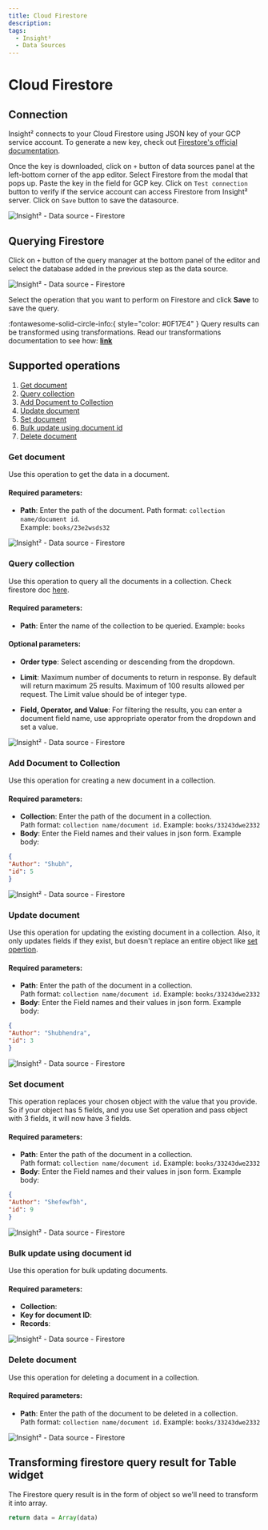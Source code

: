 ```yaml
---
title: Cloud Firestore
description: 
tags:
  - Insight²
  - Data Sources
---
```


# Cloud Firestore

## Connection
Insight² connects to your Cloud Firestore using JSON key of your GCP service account.
To generate a new key, check out [Firestore's official documentation](https://cloud.google.com/iam/docs/creating-managing-service-account-keys#iam-service-account-keys-create-console).

Once the key is downloaded, click on `+` button of data sources panel at the left-bottom corner of the app editor. Select Firestore from the modal that pops up. Paste the key in the field for GCP key. Click on `Test connection` button to verify if the service account can access Firestore from Insight² server. Click on `Save` button to save the datasource.



![Insight² - Data source - Firestore](/_images/insight2/datasource-reference/firestore/add-ds-firestore.gif)



## Querying Firestore

Click on `+` button of the query manager at the bottom panel of the editor and select the database added in the previous step as the data source.



![Insight² - Data source - Firestore](/_images/insight2/datasource-reference/firestore/firestore-query.png)



Select the operation that you want to perform on Firestore and click **Save** to save the query.

:fontawesome-solid-circle-info:{ style="color: #0F17E4" }
Query results can be transformed using transformations. Read our transformations documentation to see how: **[link](/insight2/tutorial/transformations/)**


## Supported operations
1. [Get document](#get-document)
2. [Query collection](#query-collection)
3. [Add Document to Collection](#add-document-to-collection)
4. [Update document](#update-document)
5. [Set document](#set-document)
6. [Bulk update using document id](#bulk-update-using-document-id)
7. [Delete document](#delete-document)

### Get document

Use this operation to get the data in a document.

#### Required parameters:

- **Path**: Enter the path of the document. Path format: `collection name/document id`.<br>
Example: `books/23e2wsds32`



![Insight² - Data source - Firestore](/_images/insight2/datasource-reference/firestore/get.png)



### Query collection

Use this operation to query all the documents in a collection. Check firestore doc [here](https://firebase.google.com/docs/reference/js/v8/firebase.database.Query).

#### Required parameters:

- **Path**: Enter the name of the collection to be queried. Example: `books`

#### Optional parameters:

- **Order type**: Select ascending or descending from the dropdown.

- **Limit**: Maximum number of documents to return in response. By default will return maximum 25 results. Maximum of 100 results allowed per request. The Limit value should be of integer type.

- **Field, Operator, and Value**: For filtering the results, you can enter a document field name, use appropriate operator from the dropdown and set a value.



![Insight² - Data source - Firestore](/_images/insight2/datasource-reference/firestore/query-collection.png)



### Add Document to Collection

Use this operation for creating a new document in a collection.

#### Required parameters:

- **Collection**: Enter the path of the document in a collection.<br> Path format: `collection name/document id`. Example: `books/33243dwe2332`
- **Body**: Enter the Field names and their values in json form. Example body:
```json
{
"Author": "Shubh",
"id": 5
}
```



![Insight² - Data source - Firestore](/_images/insight2/datasource-reference/firestore/add-document.png)



### Update document

Use this operation for updating the existing document in a collection. Also, it only updates fields if they exist, but doesn't replace an entire object like [set opertion](#set-document).

#### Required parameters:

- **Path**: Enter the path of the document in a collection.<br> Path format: `collection name/document id`. Example: `books/33243dwe2332`
- **Body**: Enter the Field names and their values in json form. Example body:
```json
{
"Author": "Shubhendra",
"id": 3
}
```



![Insight² - Data source - Firestore](/_images/insight2/datasource-reference/firestore/update.png)



### Set document

This operation replaces your chosen object with the value that you provide. So if your object has 5 fields, and you use Set operation and pass object with 3 fields, it will now have 3 fields.

#### Required parameters:

- **Path**: Enter the path of the document in a collection.<br> Path format: `collection name/document id`. Example: `books/33243dwe2332`
- **Body**: Enter the Field names and their values in json form. Example body:
```json
{
"Author": "Shefewfbh",
"id": 9
}
```



![Insight² - Data source - Firestore](/_images/insight2/datasource-reference/firestore/set.png)



### Bulk update using document id

Use this operation for bulk updating documents.

#### Required parameters:

- **Collection**:
- **Key for document ID**:
- **Records**:




![Insight² - Data source - Firestore](/_images/insight2/datasource-reference/firestore/bulk.png)



### Delete document

Use this operation for deleting a document in a collection.

#### Required parameters:

- **Path**: Enter the path of the document to be deleted in a collection.<br> Path format: `collection name/document id`. Example: `books/33243dwe2332`



![Insight² - Data source - Firestore](/_images/insight2/datasource-reference/firestore/delete.png)



## Transforming firestore query result for Table widget

The Firestore query result is in the form of object so we’ll need to transform it into array.

```js
return data = Array(data)
```



